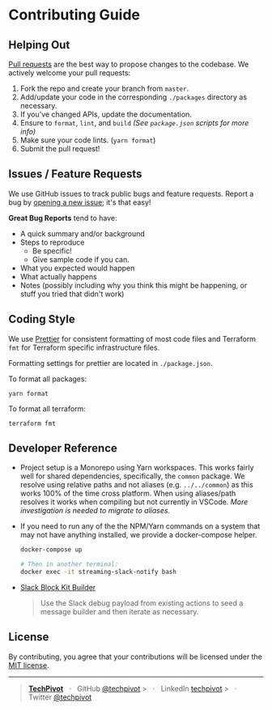 # Contributing Guide

## Helping Out

[Pull requests](https://github.com/techpivot/streaming-slack-notify/pulls) are the best way to propose changes to the
codebase. We actively welcome your pull requests:

1. Fork the repo and create your branch from `master`.
1. Add/update your code in the corresponding `./packages` directory as necessary.
1. If you've changed APIs, update the documentation.
1. Ensure to `format`, `lint`, and `build` _(See `package.json` scripts for more info)_
1. Make sure your code lints. (`yarn format`)
1. Submit the pull request!

## Issues / Feature Requests

We use GitHub issues to track public bugs and feature requests. Report a bug by [opening a new issue](); it's that easy!

**Great Bug Reports** tend to have:

- A quick summary and/or background
- Steps to reproduce
  - Be specific!
  - Give sample code if you can.
- What you expected would happen
- What actually happens
- Notes (possibly including why you think this might be happening, or stuff you tried that didn't work)

## Coding Style

We use [Prettier](https://prettier.io/) for consistent formatting of most code files and Terraform `fmt` for Terraform
specific infrastructure files.

Formatting settings for prettier are located in `./package.json`.

To format all packages:

```shell
yarn format
```

To format all terraform:

```shell
terraform fmt
```

## Developer Reference

- Project setup is a Monorepo using Yarn workspaces. This works fairly well for shared dependencies, specifically, the
  `common` package. We resolve using relative paths and not aliases (e.g. `../../common`) as this works 100% of the time
  cross platform. When using aliases/path resolves it works when compiling but not currently in VSCode. _More
  investigation is needed to migrate to aliases._

- If you need to run any of the the NPM/Yarn commands on a system that may not have anything installed, we provide a
  docker-compose helper.

  ```bash
  docker-compose up

  # Then in another terminal:
  docker exec -it streaming-slack-notify bash
  ```

- [Slack Block Kit Builder](https://api.slack.com/tools/block-kit-builder)
  > Use the Slack debug payload from existing actions to seed a message builder and then iterate as necessary.

## License

By contributing, you agree that your contributions will be licensed under the [MIT license](LICENSE).

---

> **[TechPivot](https://www.techpivot.net)** &nbsp;&nbsp;&middot;&nbsp;&nbsp; GitHub
> [@techpivot](https://github.com/techpivot) > &nbsp;&nbsp;&middot;&nbsp;&nbsp; LinkedIn
> [techpivot](https://www.linkedin.com/company/techpivot/) > &nbsp;&nbsp;&middot;&nbsp;&nbsp; Twitter
> [@techpivot](https://twitter.com/techpivot)
